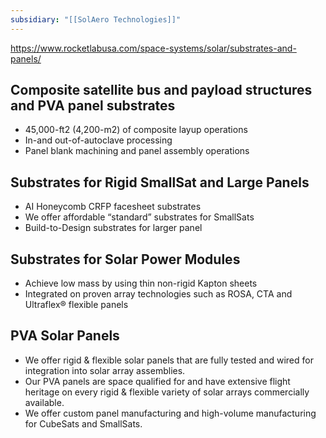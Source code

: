 ```yaml
---
subsidiary: "[[SolAero Technologies]]"
---
```


https://www.rocketlabusa.com/space-systems/solar/substrates-and-panels/
## Composite satellite bus and payload structures and PVA panel substrates

- 45,000-ft2 (4,200-m2) of composite layup operations
- In-and out-of-autoclave processing
- Panel blank machining and panel assembly operations

## Substrates for Rigid SmallSat and Large Panels

- AI Honeycomb CRFP facesheet substrates
- We offer affordable “standard” substrates for SmallSats
- Build-to-Design substrates for larger panel

## Substrates for Solar Power Modules

- Achieve low mass by using thin non-rigid Kapton sheets
- Integrated on proven array technologies such as ROSA, CTA and Ultraflex® flexible panels

## PVA Solar Panels

- We offer rigid & flexible solar panels that are fully tested and wired for integration into solar array assemblies.
- Our PVA panels are space qualified for and have extensive flight heritage on every rigid & flexible variety of solar arrays commercially available.
- We offer custom panel manufacturing and high-volume manufacturing for CubeSats and SmallSats.